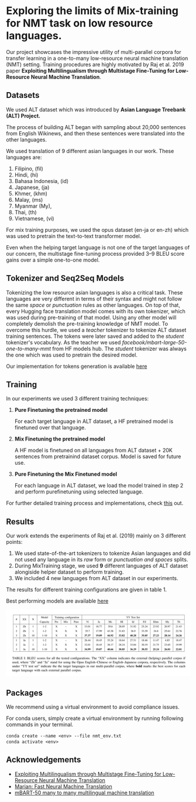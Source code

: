 # Exploring the limits of Mix-training for NMT task on low resource languages.

Our project showcases the impressive utility of multi-parallel corpora for transfer learning in a one-to-many low-resource neural machine translation (NMT) setting.
Training procedures are highly motivated by Raj et al. 2019 paper **Exploiting Multilingualism through Multistage Fine-Tuning for Low-Resource Neural Machine Translation**.

## Datasets

We used ALT dataset which was introduced by **Asian Language Treebank (ALT) Project.**

The process of building ALT began with sampling about 20,000 sentences from English Wikinews, and then these sentences were translated into the other languages.

We used translation of 9 different asian languages in our work. These languages are:

1. Filipino, (fil)
2. Hindi, (hi)
3. Bahasa Indonesia, (id)
4. Japanese, (ja)
5. Khmer, (khm)
6. Malay, (ms)
7. Myanmar (My),
8. Thai, (th)
9. Vietnamese, (vi)

For mix training purposes, we used the opus dataset (en-ja or en-zh) which was used to pretrain the text-to-text transformer model.

Even when the helping target language is not one of the target languages of our concern, the multistage fine-tuning process provided 3–9 BLEU score gains over a simple one-to-one model.

## Tokenizer and Seq2Seq Models

Tokenizing the low resource asian languages is also a critical task. These languages are very different in terms of their syntax and might not follow the same *space* or *punctuation* rules as other languages. On top of that, every Hugging face translation model comes with its own tokenizer, which was used during pre-training of that model. Using any other model will completely demolish the pre-training knowledge of NMT model. To overcome this hurdle, we used a *teacher* tokenizer to tokenize ALT dataset training sentences. The tokens were later saved and added to the *student* tokenizer's vocabulary. As the teacher we used *facebook/mbart-large-50-one-to-many-mmt* from HF models hub. The *student* tokenizer was always the one which was used to pretrain the desired model.

Our implementation for tokens generation is available [here](./make_tokens.py)

## Training

In our experiments we used 3 different training techniques:

1. **Pure Finetuning the pretrained model**

   For each target language in ALT dataset, a HF pretrained model is finetuned over that language.
2. **Mix Finetuning the pretrained model**

   A HF model is finetuned on all languages from ALT dataset + 20K sentences from pretrainind dataset corpus. Model is saved for future use.
3. **Pure Finetuning the Mix Finetuned model**

   For each language in ALT dataset, we load the model trained in step 2 and perform purefinetuning using selected language.

For further detailed training process and implementations, check [this](./Engine.ipynb) out.

## Results

Our work extends the experiments of Raj et al. (2019) mainly on 3 different points:

1. We used state-of-the-art tokenizers to tokenize Asian languages and did not used any language in its *raw*  form or *punctuation and spaces* splits.
2. During MixTraining stage, we used **9** different languages of ALT dataset alongiside helper dataset to perform training.
3. We included 4 new languages from ALT dataset in our experiments.

The results for different training configurations are given in table 1.

Best performing models are available [here](https://huggingface.co/DeskDown)

![Alt text](./images/results.png)

## Packages

We recommend using a virtual environment to avoid compliance issues.

For conda users, simply create a virtual environment by running following commands in your terminal.

```
conda create --name <env> --file nmt_env.txt
conda activate <env>
```

## Acknowledgements

- [Exploiting Multilingualism through Multistage Fine-Tuning for Low-Resource Neural Machine Translation](https://aclanthology.org/D19-1146.pdf)
- [Marian: Fast Neural Machine Translation](https://huggingface.co/docs/transformers/model_doc/marian)
- [mBART-50 many to many multilingual machine translation](https://arxiv.org/abs/2008.00401)
